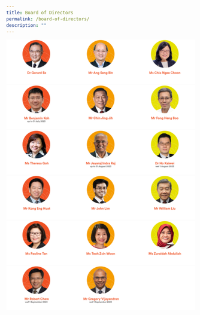```yaml
---
title: Board of Directors
permalink: /board-of-directors/
description: ""
---
```

![](/images/board-of-directors-1.png)
![](/images/board-of-directors-2.png)
![](/images/board-of-directors-3.png)
![](/images/board-of-directors-4.png)
![](/images/board-of-directors-5.png)
![](/images/board-of-directors-6.png)